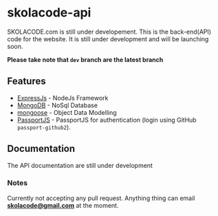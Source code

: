 # skolacode-api
SKOLACODE.com is still under developement. This is the back-end(API) code for the website.
It is still under development and will be launching soon.

**Please take note that `dev` branch are the latest branch**

## Features
- [ExpressJs](https://expressjs.com/) - NodeJs Framework
- [MongoDB](https://www.mongodb.com/) - NoSql Database
- [mongoose](https://mongoosejs.com/) - Object Data Modelling
- [PassportJS](http://www.passportjs.org/) - PassportJS for authentication (login using GitHub `passport-github2`).


## Documentation
The API documentation are still under development

### Notes
Currently not accepting any pull request. Anything thing can email **skolacode@gmail.com** at the moment.
